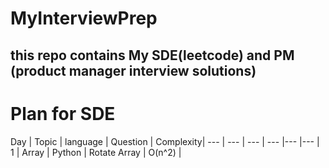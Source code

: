 # MyInterviewPrep
## this repo contains My SDE(leetcode) and PM (product manager interview solutions)

# Plan for SDE
Day | Topic | language | Question | Complexity|
--- | --- | --- | --- |--- |--- |
1 | Array | Python | Rotate Array | O(n^2) |
